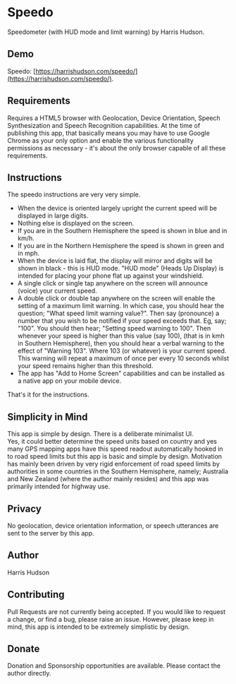 # Speedo
Speedometer (with HUD mode and limit warning) by Harris Hudson.

## Demo
Speedo: [https://harrishudson.com/speedo/](https://harrishudson.com/speedo/).

## Requirements
Requires a HTML5 browser with Geolocation, Device Orientation, Speech Synthesization and Speech Recognition capabilities.  At the time of publishing this app, that basically means you may have to use Google Chrome as your only option and enable the various functionality permissions as necessary - it's about the only browser capable of all these requirements.

## Instructions
The speedo instructions are very very simple.

- When the device is oriented largely upright the current speed will be displayed in large digits.
- Nothing else is displayed on the screen.
- If you are in the Southern Hemisphere the speed is shown in blue and in km/h.
- If you are in the Northern Hemisphere the speed is shown in green and in mph.
- When the device is laid flat, the display will mirror and digits will be shown in black - this is HUD mode. 
  "HUD mode" (Heads Up Display) is intended for placing your phone flat up against your windshield.
- A single click or single tap anywhere on the screen will announce (voice) your current speed.
- A double click or double tap anywhere on the screen will enable the setting of a maximum limit warning.
  In which case, you should hear the question; "What speed limit warning value?". Then say (pronounce) a number 
  that you wish to be notified if your speed exceeds that.  Eg, say; "100".  You should then hear; 
  "Setting speed warning to 100".  Then whenever your speed is higher than this value (say 100), 
  (that is in kmh in Southern Hemisphere), then you should hear a verbal warning to the effect of "Warning 103".
  Where 103 (or whatever) is your current speed.  This warning will repeat a maximum of once per every 10 
  seconds whilst your speed remains higher than this threshold.
- The app has "Add to Home Screen" capabilities and can be installed as a native app on your mobile device.

That's it for the instructions.

## Simplicity in Mind
This app is simple by design.  There is a deliberate minimalist UI.  
Yes, it could better determine the speed units based on country and yes many GPS mapping apps 
have this speed readout automatically hooked in to road speed limits but this app is basic and simple by design.  Motivation 
has mainly been driven by very rigid enforcement of road speed limits by authorities in some countries in the Southern Hemisphere,
namely; Australia and New Zealand (where the author mainly resides) and this app was primarily intended for highway use.

## Privacy
No geolocation, device orientation information, or speech utterances are sent to the server by this app.

## Author 
Harris Hudson

## Contributing
Pull Requests are not currently being accepted.  If you would like to 
request a change, or find a bug, please raise an issue.  However, please 
keep in mind, this app is intended to be extremely simplistic by design.

## Donate
Donation and Sponsorship opportunities are available.  Please contact the
author directly.

